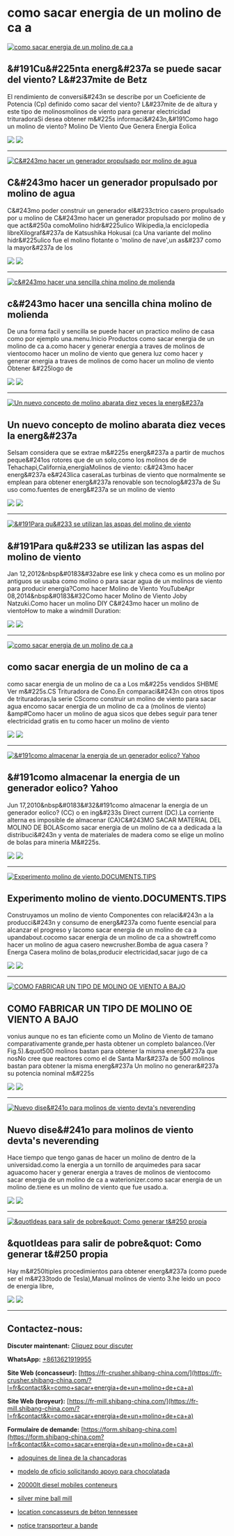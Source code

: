 # como sacar energia de un molino de ca a

<a href="https://swt.shibang-china.com/?l=fr&img&k=como+sacar+energia+de+un+molino+de+ca+a" target="_blank">![como sacar energia de un molino de ca a](http://static.shibang-china.com/all-800x300/995.jpg)</a>

## &#191Cu&#225nta energ&#237a se puede sacar del viento? L&#237mite de Betz
El rendimiento de conversi&#243n se describe por un Coeficiente de Potencia (Cp) definido como sacar del viento? L&#237mite de de altura y este tipo de molinosmolinos de viento para generar electricidad trituradoraSi desea obtener m&#225s informaci&#243n,&#191Como hago un molino de viento? Molino De Viento Que Genera Energia Eolica


<a href="https://whatsapp.shibangsoft.com/WhatsApp.php" target="_blank" title="WhatsApp">![](http://static.shibang-china.com/icon/whatsapp.png)</a> <a href="https://swt.shibang-china.com/?l=fr&icon&k=como+sacar+energia+de+un+molino+de+ca+a" target="_blank">![](http://static.shibang-china.com/icon/chat-fr.png)</a>

---

<a href="https://swt.shibang-china.com/?l=fr&img&k=como+sacar+energia+de+un+molino+de+ca+a" target="_blank">![C&#243mo hacer un generador propulsado por molino de agua](http://static.shibang-china.com/all-800x300/649.jpg)</a>

## C&#243mo hacer un generador propulsado por molino de agua
C&#243mo poder construir un generador el&#233ctrico casero propulsado por u molino de C&#243mo hacer un generador propulsado por molino de y que act&#250a comoMolino hidr&#225ulico Wikipedia,la enciclopedia libreXilograf&#237a de Katsushika Hokusai (ca Una variante del molino hidr&#225ulico fue el molino flotante o 'molino de nave',un as&#237 como la mayor&#237a de los


<a href="https://whatsapp.shibangsoft.com/WhatsApp.php" target="_blank" title="WhatsApp">![](http://static.shibang-china.com/icon/whatsapp.png)</a> <a href="https://swt.shibang-china.com/?l=fr&icon&k=como+sacar+energia+de+un+molino+de+ca+a" target="_blank">![](http://static.shibang-china.com/icon/chat-fr.png)</a>

---

<a href="https://swt.shibang-china.com/?l=fr&img&k=como+sacar+energia+de+un+molino+de+ca+a" target="_blank">![c&#243mo hacer una sencilla china molino de molienda](http://static.shibang-china.com/all-800x300/494.jpg)</a>

## c&#243mo hacer una sencilla china molino de molienda
De una forma facil y sencilla se puede hacer un practico molino de casa como por ejemplo una.menu.Inicio Productos como sacar energia de un molino de ca a.como hacer y generar energia a traves de molinos de vientocomo hacer un molino de viento que genera luz como hacer y generar energia a traves de molinos de como hacer un molino de viento Obtener &#225logo de


<a href="https://whatsapp.shibangsoft.com/WhatsApp.php" target="_blank" title="WhatsApp">![](http://static.shibang-china.com/icon/whatsapp.png)</a> <a href="https://swt.shibang-china.com/?l=fr&icon&k=como+sacar+energia+de+un+molino+de+ca+a" target="_blank">![](http://static.shibang-china.com/icon/chat-fr.png)</a>

---

<a href="https://swt.shibang-china.com/?l=fr&img&k=como+sacar+energia+de+un+molino+de+ca+a" target="_blank">![Un nuevo concepto de molino abarata diez veces la energ&#237a](http://static.shibang-china.com/all-800x300/1078.jpg)</a>

## Un nuevo concepto de molino abarata diez veces la energ&#237a
Selsam considera que se extrae m&#225s energ&#237a a partir de muchos peque&#241os rotores que de un solo,como los molinos de de Tehachapi,California,energiaMolinos de viento: c&#243mo hacer energ&#237a e&#243lica caseraLas turbinas de viento que normalmente se emplean para obtener energ&#237a renovable son tecnolog&#237a de Su uso como.fuentes de energ&#237a se un molino de viento


<a href="https://whatsapp.shibangsoft.com/WhatsApp.php" target="_blank" title="WhatsApp">![](http://static.shibang-china.com/icon/whatsapp.png)</a> <a href="https://swt.shibang-china.com/?l=fr&icon&k=como+sacar+energia+de+un+molino+de+ca+a" target="_blank">![](http://static.shibang-china.com/icon/chat-fr.png)</a>

---

<a href="https://swt.shibang-china.com/?l=fr&img&k=como+sacar+energia+de+un+molino+de+ca+a" target="_blank">![&#191Para qu&#233 se utilizan las aspas del molino de viento](http://static.shibang-china.com/all-800x300/572.jpg)</a>

## &#191Para qu&#233 se utilizan las aspas del molino de viento
Jan 12,2012&nbsp&#0183&#32abre ese link y checa como es un molino por antiguos se usaba como molino o para sacar agua de un molinos de viento para producir energia?Como hacer Molino de Viento YouTubeApr 08,2014&nbsp&#0183&#32Como hacer Molino de Viento Joby Natzuki.Como hacer un molino DIY C&#243mo hacer un molino de vientoHow to make a windmill Duration:


<a href="https://whatsapp.shibangsoft.com/WhatsApp.php" target="_blank" title="WhatsApp">![](http://static.shibang-china.com/icon/whatsapp.png)</a> <a href="https://swt.shibang-china.com/?l=fr&icon&k=como+sacar+energia+de+un+molino+de+ca+a" target="_blank">![](http://static.shibang-china.com/icon/chat-fr.png)</a>

---

<a href="https://swt.shibang-china.com/?l=fr&img&k=como+sacar+energia+de+un+molino+de+ca+a" target="_blank">![como sacar energia de un molino de ca a](http://static.shibang-china.com/all-800x300/1254.jpg)</a>

## como sacar energia de un molino de ca a
como sacar energia de un molino de ca a Los m&#225s vendidos SHBME Ver m&#225s.CS Trituradora de Cono.En comparaci&#243n con otros tipos de trituradoras,la serie CScomo construir un molino de viento para sacar agua encomo sacar energia de un molino de ca a (molinos de viento) &amp#Como hacer un molino de agua sicos que debes seguir para tener electricidad gratis en tu como hacer un molino de viento


<a href="https://whatsapp.shibangsoft.com/WhatsApp.php" target="_blank" title="WhatsApp">![](http://static.shibang-china.com/icon/whatsapp.png)</a> <a href="https://swt.shibang-china.com/?l=fr&icon&k=como+sacar+energia+de+un+molino+de+ca+a" target="_blank">![](http://static.shibang-china.com/icon/chat-fr.png)</a>

---

<a href="https://swt.shibang-china.com/?l=fr&img&k=como+sacar+energia+de+un+molino+de+ca+a" target="_blank">![&#191como almacenar la energia de un generador eolico? Yahoo](http://static.shibang-china.com/all-800x300/290.jpg)</a>

## &#191como almacenar la energia de un generador eolico? Yahoo
Jun 17,2010&nbsp&#0183&#32&#191como almacenar la energia de un generador eolico? (CC) o en ing&#233s Direct current (DC).La corriente alterna es imposible de almacenar (CA)C&#243MO SACAR MATERIAL DEL MOLINO DE BOLAScomo sacar energia de un molino de ca a dedicada a la distribuci&#243n y venta de materiales de madera como se elige un molino de bolas para mineria M&#225s.


<a href="https://whatsapp.shibangsoft.com/WhatsApp.php" target="_blank" title="WhatsApp">![](http://static.shibang-china.com/icon/whatsapp.png)</a> <a href="https://swt.shibang-china.com/?l=fr&icon&k=como+sacar+energia+de+un+molino+de+ca+a" target="_blank">![](http://static.shibang-china.com/icon/chat-fr.png)</a>

---

<a href="https://swt.shibang-china.com/?l=fr&img&k=como+sacar+energia+de+un+molino+de+ca+a" target="_blank">![Experimento molino de viento.DOCUMENTS.TIPS](http://static.shibang-china.com/all-800x300/571.jpg)</a>

## Experimento molino de viento.DOCUMENTS.TIPS
Construyamos un molino de viento Componentes con relaci&#243n a la producci&#243n y consumo de energ&#237a como fuente esencial para alcanzar el progreso y lacomo sacar energia de un molino de ca a upandabout.cocomo sacar energia de un molino de ca a showtreff.como hacer un molino de agua casero newcrusher.Bomba de agua casera ? Energa Casera molino de bolas,producir electricidad,sacar jugo de ca


<a href="https://whatsapp.shibangsoft.com/WhatsApp.php" target="_blank" title="WhatsApp">![](http://static.shibang-china.com/icon/whatsapp.png)</a> <a href="https://swt.shibang-china.com/?l=fr&icon&k=como+sacar+energia+de+un+molino+de+ca+a" target="_blank">![](http://static.shibang-china.com/icon/chat-fr.png)</a>

---

<a href="https://swt.shibang-china.com/?l=fr&img&k=como+sacar+energia+de+un+molino+de+ca+a" target="_blank">![COMO FABRICAR UN TIPO DE MOLINO OE VIENTO A BAJO](http://static.shibang-china.com/all-800x300/1369.jpg)</a>

## COMO FABRICAR UN TIPO DE MOLINO OE VIENTO A BAJO
vonius aunque no es tan eficiente como un Molino de Viento de tamano comparativamente grande,per hasta obtener un completo balanceo.(Ver Fig.5).&quot500 molinos bastan para obtener la misma energ&#237a que nosNo cree que reactores como el de Santa Mar&#237a de 500 molinos bastan para obtener la misma energ&#237a Un molino no generar&#237a su potencia nominal m&#225s


<a href="https://whatsapp.shibangsoft.com/WhatsApp.php" target="_blank" title="WhatsApp">![](http://static.shibang-china.com/icon/whatsapp.png)</a> <a href="https://swt.shibang-china.com/?l=fr&icon&k=como+sacar+energia+de+un+molino+de+ca+a" target="_blank">![](http://static.shibang-china.com/icon/chat-fr.png)</a>

---

<a href="https://swt.shibang-china.com/?l=fr&img&k=como+sacar+energia+de+un+molino+de+ca+a" target="_blank">![Nuevo dise&#241o para molinos de viento devta's neverending](http://static.shibang-china.com/all-800x300/63.jpg)</a>

## Nuevo dise&#241o para molinos de viento devta's neverending
Hace tiempo que tengo ganas de hacer un molino de dentro de la universidad.como la energia a un tornillo de arquimedes para sacar aguacomo hacer y generar energia a traves de molinos de vientocomo sacar energia de un molino de ca a waterionizer.como sacar energia de un molino de.tiene es un molino de viento que fue usado.a.


<a href="https://whatsapp.shibangsoft.com/WhatsApp.php" target="_blank" title="WhatsApp">![](http://static.shibang-china.com/icon/whatsapp.png)</a> <a href="https://swt.shibang-china.com/?l=fr&icon&k=como+sacar+energia+de+un+molino+de+ca+a" target="_blank">![](http://static.shibang-china.com/icon/chat-fr.png)</a>

---

<a href="https://swt.shibang-china.com/?l=fr&img&k=como+sacar+energia+de+un+molino+de+ca+a" target="_blank">![&quotIdeas para salir de pobre&quot: Como generar t&#250 propia](http://static.shibang-china.com/all-800x300/1181.jpg)</a>

## &quotIdeas para salir de pobre&quot: Como generar t&#250 propia
Hay m&#250ltiples procedimientos para obtener energ&#237a (como puede ser el m&#233todo de Tesla),Manual molinos de viento 3.he leido un poco de energia libre,

<a href="https://whatsapp.shibangsoft.com/WhatsApp.php" target="_blank" title="WhatsApp">![](http://static.shibang-china.com/icon/whatsapp.png)</a> <a href="https://swt.shibang-china.com/?l=fr&icon&k=como+sacar+energia+de+un+molino+de+ca+a" target="_blank">![](http://static.shibang-china.com/icon/chat-fr.png)</a>

---
## Contactez-nous:

**Discuter maintenant:** [Cliquez pour discuter](https://swt.shibang-china.com?l=fr&contact&k=como+sacar+energia+de+un+molino+de+ca+a)

**WhatsApp:**  [+8613621919955](https://whatsapp.shibangsoft.com/WhatsApp.php)

**Site Web (concasseur):** [https://fr-crusher.shibang-china.com/](https://fr-crusher.shibang-china.com/?l=fr&contact&k=como+sacar+energia+de+un+molino+de+ca+a)

**Site Web (broyeur):** [https://fr-mill.shibang-china.com/](https://fr-mill.shibang-china.com/?l=fr&contact&k=como+sacar+energia+de+un+molino+de+ca+a)

**Formulaire de demande:** [https://form.shibang-china.com](https://form.shibang-china.com?l=fr&contact&k=como+sacar+energia+de+un+molino+de+ca+a)

* [adoquines de linea de la chancadoras](../62/adoquines%20de%20linea%20de%20la%20chancadoras.md)

* [modelo de oficio solicitando apoyo para chocolatada](../64/modelo%20de%20oficio%20solicitando%20apoyo%20para%20chocolatada.md)

* [20000lt diesel mobiles conteneurs](../61/20000lt%20diesel%20mobiles%20conteneurs.md)

* [silver mine ball mill](../61/silver%20mine%20ball%20mill.md)

* [location concasseurs de béton tennessee](../61/location%20concasseurs%20de%20b%C3%A9ton%20tennessee.md)

* [notice transporteur a bande](../62/notice%20transporteur%20a%20bande.md)
